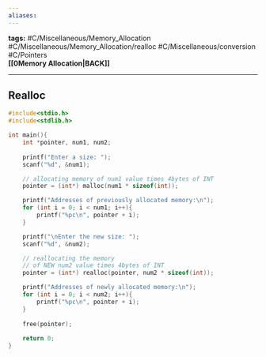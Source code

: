 ```yaml
---
aliases:
---
```

**tags:** #C/Miscellaneous/Memory_Allocation #C/Miscellaneous/Memory_Allocation/realloc #C/Miscellaneous/conversion #C/Pointers  
**[[0Memory Allocation|BACK]]**

---
## Realloc
```C
#include<stdio.h>
#include<stdlib.h>

int main(){
    int *pointer, num1, num2;
    
    printf("Enter a size: ");
    scanf("%d", &num1);

    // allocating memory of num1 value times 4bytes of INT
    pointer = (int*) malloc(num1 * sizeof(int));

    printf("Addresses of previously allocated memory:\n");
    for (int i = 0; i < num1; i++){
        printf("%pc\n", pointer + i);
    }

    printf("\nEnter the new size: ");
    scanf("%d", &num2);

    // reallocating the memory
    // of NEW num2 value times 4bytes of INT
    pointer = (int*) realloc(pointer, num2 * sizeof(int));

    printf("Addresses of newly allocated memory:\n");
    for (int i = 0; i < num2; i++){
        printf("%pc\n", pointer + i);
    }
    
    free(pointer);
    
    return 0;
}
```